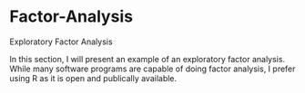 # Factor-Analysis
Exploratory Factor Analysis

In this section, I will present an example of an exploratory factor analysis. While many software programs are capable of doing factor analysis, I prefer using R as it is open and publically available. 

